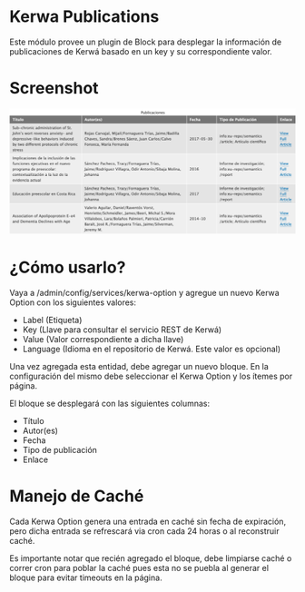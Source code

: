 Kerwa Publications
==================

Este módulo provee un plugin de Block para desplegar la información de publicaciones de Kerwá basado en un key y su correspondiente valor.

# Screenshot

![Pantallazo de la tabla generada por el módulo Kerwa Publications](./img/screenshot.png)

# ¿Cómo usarlo?

Vaya a /admin/config/services/kerwa-option y agregue un nuevo Kerwa Option con los siguientes valores:

- Label (Etiqueta)
- Key (Llave para consultar el servicio REST de Kerwá)
- Value (Valor correspondiente a dicha llave)
- Language (Idioma en el repositorio de Kerwá. Este valor es opcional)

Una vez agregada esta entidad, debe agregar un nuevo bloque. En la configuración del mismo debe seleccionar el Kerwa Option y los ítemes por página.

El bloque se desplegará con las siguientes columnas:

- Título
- Autor(es)
- Fecha
- Tipo de publicación
- Enlace

# Manejo de Caché

Cada Kerwa Option genera una entrada en caché sin fecha de expiración, pero dicha entrada se refrescará via cron cada 24 horas o al reconstruir caché.

Es importante notar que recién agregado el bloque, debe limpiarse caché o correr cron para poblar la caché pues esta no se puebla al generar el bloque para evitar timeouts en la página.